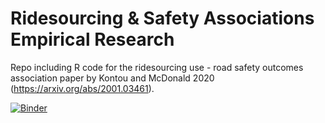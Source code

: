 # Ridesourcing & Safety Associations Empirical Research
Repo including R code for the ridesourcing use - road safety outcomes association paper by Kontou and McDonald 2020 (https://arxiv.org/abs/2001.03461).

[![Binder](https://mybinder.org/badge_logo.svg)](https://mybinder.org/v2/gh/ekontou/ridesourcing-safety/master)
